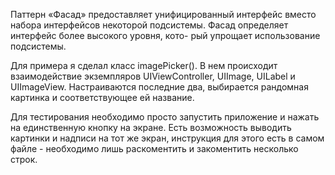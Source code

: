 Паттерн «Фасад» предоставляет унифицированный интерфейс вместо набора интерфейсов некоторой подсистемы. Фасад определяет интерфейс более высокого уровня, кото-
рый упрощает использование подсистемы.

Для примера я сделал класс imagePicker(). В нем происходит взаимодействие экземпляров UIViewController, UIImage, UILabel и UIImageView. Настраиваются последние два, выбирается рандомная картинка и соответствующее ей название.

Для тестирования необходимо просто запустить приложение и нажать на единственную кнопку на экране. Есть возможность выводить картинки и надписи на тот же экран, инструкция для этого есть в самом файле - необходимо лишь раскоментить и закоментить несколько строк.
